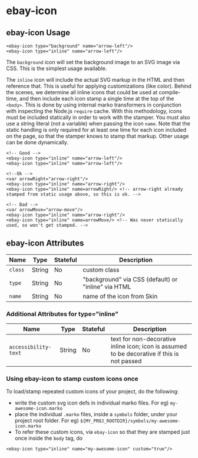 # ebay-icon

## ebay-icon Usage

```marko
<ebay-icon type="background" name="arrow-left"/>
<ebay-icon type="inline" name="arrow-left"/>
```

The `background` icon will set the background image to an SVG image via CSS. This is the simplest usage available.

The `inline` icon will include the actual SVG markup in the HTML and then reference that. This is useful for applying customizations (like color). Behind the scenes, we determine all inline icons that could be used at compile-time, and then include each icon stamp a single time at the top of the `<body>`. This is done by using internal marko transformers in conjunction with inspecting the Node.js `require` cache. With this methodology, icons must be included statically in order to work with the stamper. You must also use a string literal (not a variable) when passing the icon `name`. Note that the static handling is only required for at least one time for each icon included on the page, so that the stamper knows to stamp that markup. Other usage can be done dynamically.

```marko
<!-- Good -->
<ebay-icon type="inline" name="arrow-left"/>
<ebay-icon type="inline" name="arrow-left"/>

<!--Ok -->
<var arrowRight="arrow-right"/>
<ebay-icon type="inline" name="arrow-right"/>
<ebay-icon type="inline" name=arrowRight/> <!-- arrow-right already stamped from static usage above, so this is ok. -->

<!-- Bad -->
<var arrowMove="arrow-move"/>
<ebay-icon type="inline" name="arrow-right"/>
<ebay-icon type="inline" name=arrowMove/> <!-- Was never statically used, so won't get stamped. -->
```

## ebay-icon Attributes
Name | Type | Stateful | Description
--- | --- | --- | ---
`class` | String | No | custom class
`type` | String | No | "background" via CSS (default) or "inline" via HTML
`name` | String | No | name of the icon from Skin

### Additional Attributes for type="inline"
Name | Type | Stateful | Description
--- | --- | --- | ---
`accessibility-text` | String | No | text for non-decorative inline icon; icon is assumed to be decorative if this is not passed

### Using ebay-icon to stamp custom icons once
To load/stamp repeated custom icons of your project, do the following:

- write the custom svg icon defs in individual marko files. For eg) `my-awesome-icon.marko`
- place the individual `.marko` files, inside a `symbols` folder, under your project root folder. For eg) `${MY_PROJ_ROOTDIR}/symbols/my-awesome-icon.marko`
- To refer these custom icons, via `ebay-icon` so that they are stamped just once inside the `body` tag, do

```marko
<ebay-icon type="inline" name="my-awesome-icon" custom="true"/>
```
